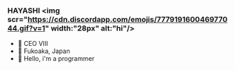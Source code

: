 ###  HAYASHI <img scr="https://cdn.discordapp.com/emojis/777919160046977044.gif?v=1" width:"28px" alt:"hi"/>

- 🔭 CEO VIII
- 🎐 Fukoaka, Japan
- 🧠 Hello, i'm a programmer
